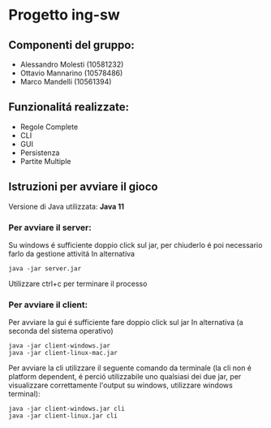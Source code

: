 # Progetto ing-sw
## Componenti del gruppo:
 - Alessandro Molesti (10581232)
 - Ottavio Mannarino (10578486)
 - Marco Mandelli (10561394)
## Funzionalitá realizzate:
 - Regole Complete
 - CLI
 - GUI
 - Persistenza
 - Partite Multiple
## Istruzioni per avviare il gioco
Versione di Java utilizzata: **Java 11**
### Per avviare il server:
Su windows é sufficiente doppio click sul jar, per chiuderlo é poi necessario farlo da gestione attivitá
In alternativa

    java -jar server.jar
Utilizzare ctrl+c per terminare il processo
### Per avviare il client:
Per avviare la gui é sufficiente fare doppio click sul jar
In alternativa (a seconda del sistema operativo)

    java -jar client-windows.jar
    java -jar client-linux-mac.jar
Per avviare la cli utilizzare il seguente comando da terminale (la cli non é platform dependent, é perció utilizzabile uno qualsiasi dei due jar, per visualizzare correttamente l'output su windows, utilizzare windows terminal):

    java -jar client-windows.jar cli
    java -jar client-linux.jar cli

